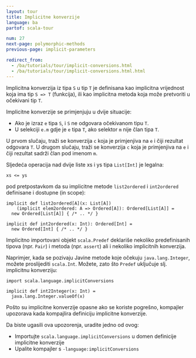 ```yaml
---
layout: tour
title: Implicitne konverzije
language: ba
partof: scala-tour

num: 27
next-page: polymorphic-methods
previous-page: implicit-parameters

redirect_from:
  - /ba/tutorials/tour/implicit-conversions.html
  - /ba/tutorials/tour/implicit-conversions.html.html
---
```


Implicitna konverzija iz tipa `S` u tip `T` je definisana kao implicitna vrijednost koja ima tip `S => T` (funkcija), 
ili kao implicitna metoda koja može pretvoriti u očekivani tip `T`.

Implicitne konverzije se primjenjuju u dvije situacije:

* Ako je izraz `e` tipa `S`, i `S` ne odgovara očekivanom tipu `T`.
* U selekciji `e.m` gdje je `e` tipa `T`, ako selektor `m` nije član tipa `T`.

U prvom slučaju, traži se konverzija `c` koja je primjenjiva na `e` i čiji rezultat odgovara `T`. 
U drugom slučaju, traži se konverzija `c` koja je primjenjiva na `e` i čiji rezultat sadrži član pod imenom `m`.

Sljedeća operacija nad dvije liste xs i ys tipa `List[Int]` je legalna:

```
xs <= ys
```

pod pretpostavkom da su implicitne metode `list2ordered` i `int2ordered` definisane i dostupne (in scope):

```
implicit def list2ordered[A](x: List[A])
    (implicit elem2ordered: A => Ordered[A]): Ordered[List[A]] =
  new Ordered[List[A]] { /* .. */ }

implicit def int2ordered(x: Int): Ordered[Int] =
  new Ordered[Int] { /* .. */ }
```

Implicitno importovani objekt `scala.Predef` deklariše nekoliko predefinisanih tipova (npr. `Pair`) i metoda (npr. `assert`) ali i nekoliko implicitnih konverzija.

Naprimjer, kada se pozivaju Javine metode koje očekuju `java.lang.Integer`, možete proslijediti `scala.Int`.
Možete, zato što `Predef` uključuje slj. implicitnu konverziju:

```tut
import scala.language.implicitConversions

implicit def int2Integer(x: Int) =
  java.lang.Integer.valueOf(x)
```

Pošto su implicitne konverzije opasne ako se koriste pogrešno, kompajler upozorava kada kompajlira definiciju implicitne konverzije.

Da biste ugasili ova upozorenja, uradite jedno od ovog:

* Importujte `scala.language.implicitConversions` u domen definicije implicitne konverzije
* Upalite kompajler s `-language:implicitConversions`

